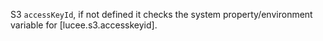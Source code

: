 S3 `accessKeyId`, if not defined it checks the system property/environment variable for [lucee.s3.accesskeyid].